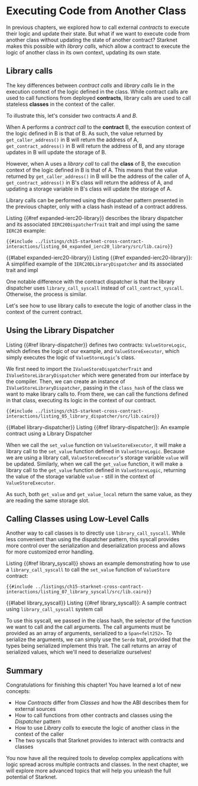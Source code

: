 # Executing Code from Another Class

In previous chapters, we explored how to call external _contracts_ to execute their logic and update their state. But what if we want to execute code from another class without updating the state of another contract? Starknet makes this possible with _library calls_, which allow a contract to execute the logic of another class in its own context, updating its own state.

## Library calls

The key differences between _contract calls_ and _library calls_ lie in the execution context of the logic defined in the class. While contract calls are used to call functions from deployed **contracts**, library calls are used to call stateless **classes** in the context of the caller.

To illustrate this, let's consider two contracts _A_ and _B_.

When A performs a _contract call_ to the **contract** B, the execution context of the logic defined in B is that of B. As such, the value returned by `get_caller_address()` in B will return the address of A, `get_contract_address()` in B will return the address of B, and any storage updates in B will update the storage of B.

However, when A uses a _library call_ to call the **class** of B, the execution context of the logic defined in B is that of A. This means that the value returned by `get_caller_address()` in B will be the address of the caller of A, `get_contract_address()` in B's class will return the address of A, and updating a storage variable in B's class will update the storage of A.

Library calls can be performed using the dispatcher pattern presented in the previous chapter, only with a class hash instead of a contract address.

Listing {{#ref expanded-ierc20-library}} describes the library dispatcher and its associated `IERC20DispatcherTrait` trait and impl using the same `IERC20` example:

```cairo,noplayground
{{#include ../listings/ch15-starknet-cross-contract-interactions/listing_04_expanded_ierc20_library/src/lib.cairo}}
```

{{#label expanded-ierc20-library}}
<span class="caption">Listing {{#ref expanded-ierc20-library}}: A simplified example of the `IERC20DLibraryDispatcher` and its associated trait and impl</span>

One notable difference with the contract dispatcher is that the library dispatcher uses `library_call_syscall` instead of `call_contract_syscall`. Otherwise, the process is similar.

Let's see how to use library calls to execute the logic of another class in the context of the current contract.

## Using the Library Dispatcher

Listing {{#ref library-dispatcher}} defines two contracts: `ValueStoreLogic`, which defines the logic of our example, and `ValueStoreExecutor`, which simply executes the logic of `ValueStoreLogic`'s class.

We first need to import the `IValueStoreDispatcherTrait` and `IValueStoreLibraryDispatcher` which were generated from our interface by the compiler. Then, we can create an instance of `IValueStoreLibraryDispatcher`, passing in the `class_hash` of the class we want to make library calls to. From there, we can call the functions defined in that class, executing its logic in the context of our contract.

```cairo,noplayground
{{#include ../listings/ch15-starknet-cross-contract-interactions/listing_05_library_dispatcher/src/lib.cairo}}
```

{{#label library-dispatcher}}
<span class="caption">Listing {{#ref library-dispatcher}}: An example contract using a Library Dispatcher</span>

When we call the `set_value` function on `ValueStoreExecutor`, it will make a library call to the `set_value` function defined in `ValueStoreLogic`. Because we are using a library call, `ValueStoreExecutor`'s storage variable `value` will be updated. Similarly, when we call the `get_value` function, it will make a library call to the `get_value` function defined in `ValueStoreLogic`, returning the value of the storage variable `value` - still in the context of `ValueStoreExecutor`.

As such, both `get_value` and `get_value_local` return the same value, as they are reading the same storage slot.

## Calling Classes using Low-Level Calls

Another way to call classes is to directly use `library_call_syscall`. While less convenient than using the dispatcher pattern, this syscall provides more control over the serialization and deserialization process and allows for more customized error handling.

Listing {{#ref library_syscall}} shows an example demonstrating how to use a `library_call_syscall` to call the `set_value` function of `ValueStore` contract:

```cairo,noplayground
{{#include ../listings/ch15-starknet-cross-contract-interactions/listing_07_library_syscall/src/lib.cairo}}
```

{{#label library_syscall}}
<span class="caption">Listing {{#ref library_syscall}}: A sample contract using `library_call_syscall` system call</span>

To use this syscall, we passed in the class hash, the selector of the function we want to call and the call arguments.
The call arguments must be provided as an array of arguments, serialized to a `Span<felt252>`. To serialize the arguments, we can simply use the `Serde` trait, provided that the types being serialized implement this trait. The call returns an array of serialized values, which we'll need to deserialize ourselves!

## Summary

Congratulations for finishing this chapter! You have learned a lot of new concepts:

- How _Contracts_ differ from _Classes_ and how the ABI describes them for external sources
- How to call functions from other contracts and classes using the _Dispatcher_ pattern
- How to use _Library calls_ to execute the logic of another class in the context of the caller
- The two syscalls that Starknet provides to interact with contracts and classes

You now have all the required tools to develop complex applications with logic spread across multiple contracts and classes. In the next chapter, we will explore more advanced topics that will help you unleash the full potential of Starknet.

